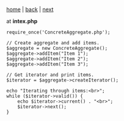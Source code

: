 [home](./page01.md)  | [back](./page04.md) | [next](./page06.md)

at **intex.php**


```
require_once('ConcreteAggregate.php');

// Create aggregate and add items.
$aggregate = new ConcreteAggregate();
$aggregate->addItem("Item 1");
$aggregate->addItem("Item 2");
$aggregate->addItem("Item 3");

// Get iterator and print items.
$iterator = $aggregate->createIterator();

echo "Iterating through items:<br>";
while ($iterator->valid()) {
    echo $iterator->current() . "<br>";
    $iterator->next();
}
```

